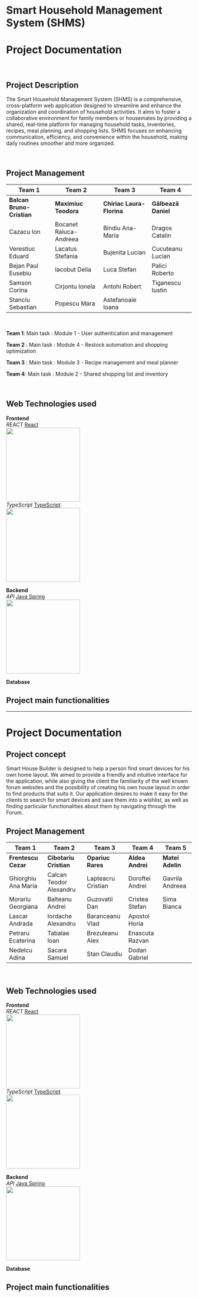 # Smart Household Management System (SHMS)

# Project Documentation

<br />

## Project Description
The Smart Household Management System (SHMS) is a comprehensive, cross-platform web application designed to streamline and enhance the organization and coordination of household activities. It aims to foster a collaborative environment for family members or housemates by providing a shared, real-time platform for managing household tasks, inventories, recipes, meal planning, and shopping lists. SHMS focuses on enhancing communication, efficiency, and convenience within the household, making daily routines smoother and more organized.

<br />

## Project Management
| Team 1                    | Team 2                    | Team 3                     | Team 4              |
|---------------------------|---------------------------|----------------------------|---------------------|
| **Balcan Bruno-Cristian** | **Maximiuc Teodora**      | **Chiriac Laura-Florina**  | **Gălbează Daniel** |
| Cazacu Ion                | Bocanet Raluca-Andreea    | Bindiu Ana-Maria           | Dragos Catalin      |
| Verestiuc Eduard          | Lacatus Stefania          | Bujenita Lucian            | Cucuteanu Lucian    |
| Bejan Paul Eusebiu        | Iacobut Delia             | Luca Stefan                | Palici Roberto      |
| Samson Corina             | Cirjontu Ionela           | Antohi Robert              | Tiganescu Iustin    |
| Stanciu Sebastian         | Popescu Mara              | Astefanoaie Ioana          |                     |

<br />

**Team 1**:
Main task : Module 1 - User authentication and management

**Team 2** :
Main task : Module 4 - Restock automation and shopping optimization

**Team 3** :
Main task : Module 3 - Recipe management and meal planner

**Team 4**:
Main task : Module 2 - Shared shopping list and inventory

<br />

## Web Technologies used <br />
**Frontend**<br />
_REACT_ [React]() <br/>
<img src="https://upload.wikimedia.org/wikipedia/commons/thumb/4/44/Spring_Framework_Logo_2018.svg/1280px-Spring_Framework_Logo_2018.svg.png" width = "200"> <br />
_TypeScript_ [TypeScript]() <br/>
<img src="https://upload.wikimedia.org/wikipedia/commons/thumb/4/44/Spring_Framework_Logo_2018.svg/1280px-Spring_Framework_Logo_2018.svg.png" width = "200"> <br />

**Backend**<br />
_API_ [Java Spring](https://spring.io/)<br />
<img src="https://upload.wikimedia.org/wikipedia/commons/thumb/4/44/Spring_Framework_Logo_2018.svg/1280px-Spring_Framework_Logo_2018.svg.png" width = "200"> <br />

**Database** <br />


## Project main functionalities

-------------
# Project Documentation

## Project concept
Smart House Builder is designed to help a person find smart devices for his own home layout. We aimed to provide a friendly and intuitive interface for the application, while also giving the client the familiarity of the well known forum websites and the possibility of creating his own house layout in order to find products that suits it.
Our application desires to make it easy for the clients to search for smart devices and save them into a wishlist, as well as finding particular functionalities about them by navigating through the Forum.
<br />

## Project Management
| Team 1              | Team 2                    | Team 3             | Team 4           | Team 5           |
|---------------------|---------------------------|--------------------|------------------|------------------|
| **Frentescu Cezar** | **Cibotariu Cristian**    | **Opariuc Rares**  | **Aldea Andrei** | **Matei Adelin** |
| Ghiorghiu Ana Maria | Calcan Teodor Alexandru   | Lapteacru Cristian | Doroftei Andrei  | Gavrila Andreea  |
| Morariu Georgiana   | Balteanu Andrei           | Guzovatii Dan      | Cristea Stefan   | Sima Bianca      |
| Lascar Andrada      | Iordache Alexandru        | Baranceanu Vlad    | Apostol Horia    |                  |
| Petraru Ecaterina   | Tabalae Ioan              | Brezuleanu Alex    | Enascuta Razvan  |                  |
| Nedelcu Adina       | Sacara Samuel             | Stan Claudiu       | Dodan Gabriel    |                  |
<br />

## Web Technologies used <br />
**Frontend**<br />
_REACT_ [React]() <br/>
<img src="https://upload.wikimedia.org/wikipedia/commons/thumb/4/44/Spring_Framework_Logo_2018.svg/1280px-Spring_Framework_Logo_2018.svg.png" width = "200"> <br />
_TypeScript_ [TypeScript]() <br/>
<img src="https://upload.wikimedia.org/wikipedia/commons/thumb/4/44/Spring_Framework_Logo_2018.svg/1280px-Spring_Framework_Logo_2018.svg.png" width = "200"> <br />

**Backend**<br />
_API_ [Java Spring](https://spring.io/)<br />
<img src="https://upload.wikimedia.org/wikipedia/commons/thumb/4/44/Spring_Framework_Logo_2018.svg/1280px-Spring_Framework_Logo_2018.svg.png" width = "200"> <br />

**Database** <br />

## Project main functionalities
<br />
